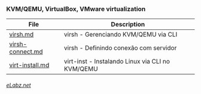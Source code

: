 ### KVM/QEMU, VirtualBox, VMware virtualization

| File | Description |
|------|-------------|
|[virsh.md](http://elabz.net/KVM/virsh)| virsh - Gerenciando KVM/QEMU via CLI |
|[virsh-connect.md](http://elabz.net/KVM/virsh-connect)| virsh - Definindo conexão com servidor |
|[virt-install.md](http://elabz.net/KVM/virt-install)| virt-inst - Instalando Linux via CLI no KVM/QEMU |

###### [eLabz.net](https://elabz.net)
